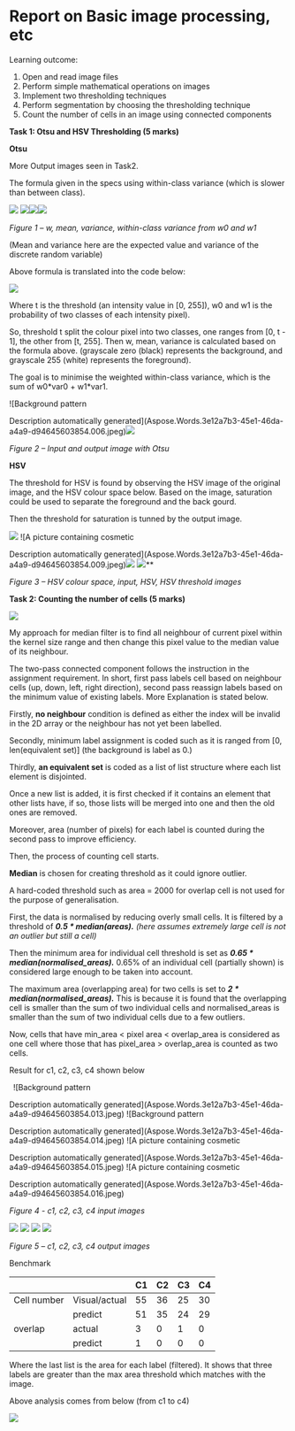 ﻿# Report on Basic image processing, etc
Learning outcome:
1. Open and read image files
2. Perform simple mathematical operations on images
3. Implement two thresholding techniques
4. Perform segmentation by choosing the thresholding technique
5. Count the number of cells in an image using connected components

**Task 1: Otsu and HSV Thresholding (5 marks)**

**Otsu**

More Output images seen in Task2.

The formula given in the specs using within-class variance (which is slower than between class).

![](Aspose.Words.3e12a7b3-45e1-46da-a4a9-d94645603854.001.png) ![](Aspose.Words.3e12a7b3-45e1-46da-a4a9-d94645603854.002.png)![](Aspose.Words.3e12a7b3-45e1-46da-a4a9-d94645603854.003.png)![](Aspose.Words.3e12a7b3-45e1-46da-a4a9-d94645603854.004.png)

*Figure 1 – w, mean, variance, within-class variance from w0 and w1*

(Mean and variance here are the expected value and variance of the discrete random variable)

Above formula is translated into the code below:

![](Aspose.Words.3e12a7b3-45e1-46da-a4a9-d94645603854.005.png)

Where t is the threshold (an intensity value in [0, 255]), w0 and w1 is the probability of two classes of each intensity pixel).

So, threshold t split the colour pixel into two classes, one ranges from [0, t - 1], the other from [t, 255]. Then w, mean, variance is calculated based on the formula above. (grayscale zero (black) represents the background, and grayscale 255 (white) represents the foreground).

The goal is to minimise the weighted within-class variance, which is the sum of w0\*var0 + w1\*var1. 

![Background pattern

Description automatically generated](Aspose.Words.3e12a7b3-45e1-46da-a4a9-d94645603854.006.jpeg)![](Aspose.Words.3e12a7b3-45e1-46da-a4a9-d94645603854.007.png)

*Figure 2 – Input and output image with Otsu*

**HSV**

The threshold for HSV is found by observing the HSV image of the original image, and the HSV colour space below. Based on the image, saturation could be used to separate the foreground and the back gourd.

Then the threshold for saturation is tunned by the output image.

![](Aspose.Words.3e12a7b3-45e1-46da-a4a9-d94645603854.008.png) ![A picture containing cosmetic

Description automatically generated](Aspose.Words.3e12a7b3-45e1-46da-a4a9-d94645603854.009.jpeg)![](Aspose.Words.3e12a7b3-45e1-46da-a4a9-d94645603854.010.png) ![](Aspose.Words.3e12a7b3-45e1-46da-a4a9-d94645603854.011.png)**   

*Figure 3 – HSV colour space, input, HSV, HSV threshold images*

**Task 2: Counting the number of cells (5 marks)**

![](Aspose.Words.3e12a7b3-45e1-46da-a4a9-d94645603854.012.png)

My approach for median filter is to find all neighbour of current pixel within the kernel size range and then change this pixel value to the median value of its neighbour. 

The two-pass connected component follows the instruction in the assignment requirement. In short, first pass labels cell based on neighbour cells (up, down, left, right direction), second pass reassign labels based on the minimum value of existing labels. More Explanation is stated below.

Firstly, **no neighbour** condition is defined as either the index will be invalid in the 2D array or the neighbour has not yet been labelled.

Secondly, minimum label assignment is coded such as it is ranged from [0, len(equivalent set)] (the background is label as 0.)

Thirdly, **an equivalent set** is coded as a list of list structure where each list element is disjointed.

Once a new list is added, it is first checked if it contains an element that other lists have, if so, those lists will be merged into one and then the old ones are removed.

Moreover, area (number of pixels) for each label is counted during the second pass to improve efficiency.

Then, the process of counting cell starts.

**Median** is chosen for creating threshold as it could ignore outlier.

A hard-coded threshold such as area = 2000 for overlap cell is not used for the purpose of generalisation.

First, the data is normalised by reducing overly small cells. It is filtered by a threshold of ***0.5 \* median(areas).** (here assumes extremely large cell is not an outlier but still a cell)*

Then the minimum area for individual cell threshold is set as ***0.65 \* median(normalised\_areas).*** 0.65% of an individual cell (partially shown) is considered large enough to be taken into account.

The maximum area (overlapping area) for two cells is set to ***2 \* median(normalised\_areas).*** This is because it is found that the overlapping cell is smaller than the sum of two individual cells and normalised\_areas  is smaller than the sum of two individual cells due to a few outliers.

Now, cells that have min\_area < pixel area < overlap\_area is considered as one cell where those that has pixel\_area > overlap\_area is counted as two cells.

Result for c1, c2, c3, c4 shown below

` `![Background pattern

Description automatically generated](Aspose.Words.3e12a7b3-45e1-46da-a4a9-d94645603854.013.jpeg)  ![Background pattern

Description automatically generated](Aspose.Words.3e12a7b3-45e1-46da-a4a9-d94645603854.014.jpeg)  ![A picture containing cosmetic

Description automatically generated](Aspose.Words.3e12a7b3-45e1-46da-a4a9-d94645603854.015.jpeg)  ![A picture containing cosmetic

Description automatically generated](Aspose.Words.3e12a7b3-45e1-46da-a4a9-d94645603854.016.jpeg)

*Figure 4 - c1, c2, c3, c4 input images*

![](Aspose.Words.3e12a7b3-45e1-46da-a4a9-d94645603854.017.png)   ![](Aspose.Words.3e12a7b3-45e1-46da-a4a9-d94645603854.018.png) ![](Aspose.Words.3e12a7b3-45e1-46da-a4a9-d94645603854.019.png) ![](Aspose.Words.3e12a7b3-45e1-46da-a4a9-d94645603854.020.png)

*Figure 5 – c1, c2, c3, c4 output images*

Benchmark

|||C1|C2|C3|C4|
| - | - | - | - | - | - |
|Cell number|Visual/actual|55|36|25|30|
||predict|51|35|24|29|
|overlap|actual|3|0|1|0|
||predict|1|0|0|0|

Where the last list is the area for each label (filtered). It shows that three labels are greater than the max area threshold which matches with the image.

Above analysis comes from below (from c1 to c4)

![](Aspose.Words.3e12a7b3-45e1-46da-a4a9-d94645603854.021.png)
